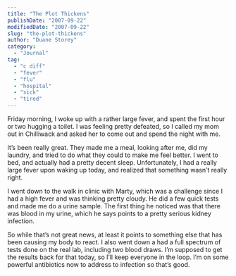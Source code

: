 ```yaml
---
title: "The Plot Thickens"
publishDate: "2007-09-22"
modifiedDate: "2007-09-22"
slug: "the-plot-thickens"
author: "Duane Storey"
category:
  - "Journal"
tag:
  - "c diff"
  - "fever"
  - "flu"
  - "hospital"
  - "sick"
  - "tired"
---
```


Friday morning, I woke up with a rather large fever, and spent the first hour or two hugging a toilet. I was feeling pretty defeated, so I called my mom out in Chilliwack and asked her to come out and spend the night with me.

It’s been really great. They made me a meal, looking after me, did my laundry, and tried to do what they could to make me feel better. I went to bed, and actually had a pretty decent sleep. Unfortunately, I had a really large fever upon waking up today, and realized that something wasn’t really right.

I went down to the walk in clinic with Marty, which was a challenge since I had a high fever and was thinking pretty cloudy. He did a few quick tests and made me do a urine sample. The first thing he noticed was that there was blood in my urine, which he says points to a pretty serious kidney infection.

So while that’s not great news, at least it points to something else that has been causing my body to react. I also went down a had a full spectrum of tests done on the real lab, including two blood draws. I’m supposed to get the results back for that today, so I’ll keep everyone in the loop. I’m on some powerful antibiotics now to address to infection so that’s good.